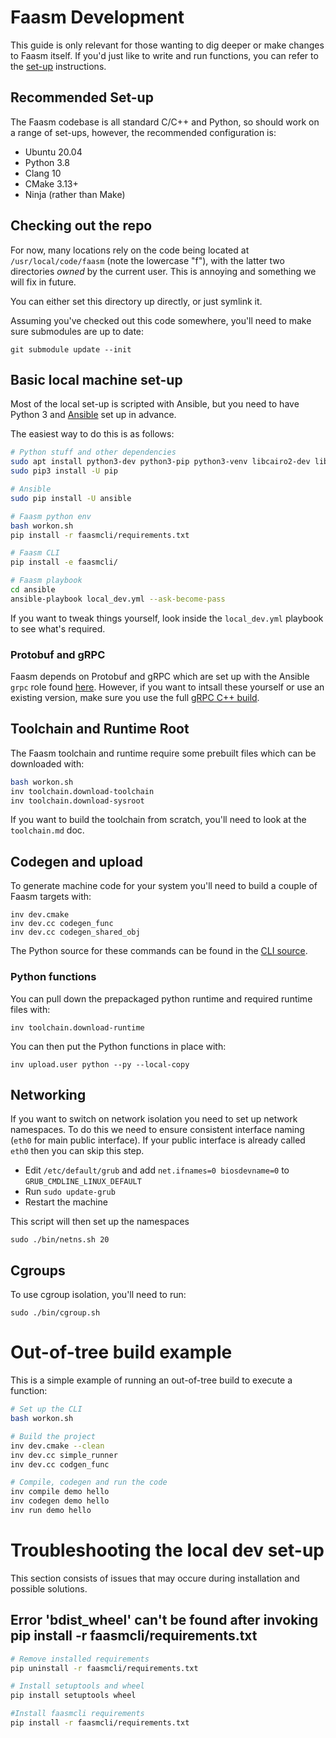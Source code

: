 # Faasm Development

This guide is only relevant for those wanting to dig deeper or make changes to
Faasm itself. If you'd just like to write and run functions, you can refer to
the [set-up](setup.md) instructions. 

## Recommended Set-up

The Faasm codebase is all standard C/C++ and Python, so should work on a range 
of set-ups, however, the recommended configuration is:

- Ubuntu 20.04
- Python 3.8
- Clang 10
- CMake 3.13+
- Ninja (rather than Make)

## Checking out the repo

For now, many locations rely on the code being located at
`/usr/local/code/faasm` (note the lowercase "f"), with the latter two 
directories _owned_ by the current user. This is annoying and something we will 
fix in future. 

You can either set this directory up directly, or just symlink it.

Assuming you've checked out this code somewhere, you'll need to make sure
submodules are up to date:

```
git submodule update --init
```

## Basic local machine set-up

Most of the local set-up is scripted with Ansible, but you need to have Python 3
and [Ansible](https://www.ansible.com/) set up in advance.

The easiest way to do this is as follows:

```bash
# Python stuff and other dependencies
sudo apt install python3-dev python3-pip python3-venv libcairo2-dev libtinfo5
sudo pip3 install -U pip

# Ansible
sudo pip install -U ansible

# Faasm python env 
bash workon.sh
pip install -r faasmcli/requirements.txt

# Faasm CLI
pip install -e faasmcli/

# Faasm playbook
cd ansible
ansible-playbook local_dev.yml --ask-become-pass
```

If you want to tweak things yourself, look inside the `local_dev.yml` playbook
to see what's required.

### Protobuf and gRPC

Faasm depends on Protobuf and gRPC which are set up with the Ansible `grpc` role
found [here](ansible/roles/grpc/tasks/main.yml). However, if you want to intsall
these yourself or use an existing version, make sure you use the full 
[gRPC C++ build](https://grpc.io/docs/languages/cpp/quickstart/).

## Toolchain and Runtime Root

The Faasm toolchain and runtime require some prebuilt files which can be
downloaded with:

```bash
bash workon.sh
inv toolchain.download-toolchain
inv toolchain.download-sysroot
```

If you want to build the toolchain from scratch, you'll need to look at the
`toolchain.md` doc.

## Codegen and upload

To generate machine code for your system you'll need to build a couple of Faasm
targets with:

```
inv dev.cmake
inv dev.cc codegen_func
inv dev.cc codegen_shared_obj
```

The Python source for these commands can be found in the [CLI
source](faasmcli/faasmcli/tasks/dev.py).

### Python functions

You can pull down the prepackaged python runtime and required runtime files
with:

```
inv toolchain.download-runtime
```

You can then put the Python functions in place with:

```
inv upload.user python --py --local-copy
```

## Networking

If you want to switch on network isolation you need to set up network
namespaces. To do this we need to ensure consistent interface naming (`eth0` for
main public interface). If your public interface is already called `eth0` then
you can skip this step.

- Edit `/etc/default/grub` and add `net.ifnames=0 biosdevname=0` to `GRUB_CMDLINE_LINUX_DEFAULT`
- Run `sudo update-grub`
- Restart the machine

This script will then set up the namespaces

```
sudo ./bin/netns.sh 20
```

## Cgroups

To use cgroup isolation, you'll need to run:

```
sudo ./bin/cgroup.sh
```

# Out-of-tree build example

This is a simple example of running an out-of-tree build to execute a 
function:

```bash
# Set up the CLI
bash workon.sh

# Build the project
inv dev.cmake --clean
inv dev.cc simple_runner
inv dev.cc codgen_func

# Compile, codegen and run the code
inv compile demo hello
inv codegen demo hello
inv run demo hello
```

# Troubleshooting the local dev set-up

This section consists of issues that may occure during installation and possible
solutions.

## Error 'bdist_wheel' can't be found after invoking pip install -r faasmcli/requirements.txt

```bash
# Remove installed requirements
pip uninstall -r faasmcli/requirements.txt

# Install setuptools and wheel 
pip install setuptools wheel

#Install faasmcli requirements
pip install -r faasmcli/requirements.txt
```

